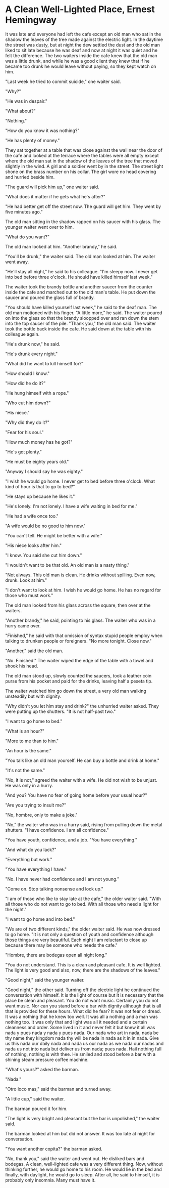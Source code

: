 # A Clean Well-Lighted Place, Ernest Hemingway

It was late and everyone had left the cafe except an old man who sat in the shadow the leaves of the tree made against the electric light. In the daytime the street was dusty, but at night the dew settled the dust and the old man liked to sit late because he was deaf and now at night it was quiet and he felt the difference. The two waiters inside the cafe knew that the old man was a little drunk, and while he was a good client they knew that if he became too drunk he would leave without paying, so they kept watch on him.

"Last week he tried to commit suicide," one waiter said.

"Why?"

"He was in despair."

"What about?"

"Nothing."

"How do you know it was nothing?"

"He has plenty of money."

They sat together at a table that was close against the wall near the door of the cafe and looked at the terrace where the tables were all empty except where the old man sat in the shadow of the leaves of the tree that moved slightly in the wind. A girl and a soldier went by in the street. The street light shone on the brass number on his collar. The girl wore no head covering and hurried beside him.

"The guard will pick him up," one waiter said.

"What does it matter if he gets what he's after?"

"He had better get off the street now. The guard will get him. They went by five minutes ago."

The old man sitting in the shadow rapped on his saucer with his glass. The younger waiter went over to him.

"What do you want?"

The old man looked at him. "Another brandy," he said.

"You'll be drunk," the waiter said. The old man looked at him. The waiter went away.

"He'll stay all night," he said to his colleague. "I'm sleepy now. I never get into bed before three o'clock. He should have killed himself last week."

The waiter took the brandy bottle and another saucer from the counter inside the cafe and marched out to the old man's table. He put down the saucer and poured the glass full of brandy.

"You should have killed yourself last week," he said to the deaf man. The old man motioned with his finger. "A little more," he said. The waiter poured on into the glass so that the brandy sloopped over and ran down the stem into the top saucer of the pile. "Thank you," the old man said. The waiter took the bottle back inside the cafe. He said down at the table with his colleague again.

"He's drunk now," he said.

"He's drunk every night."

"What did he want to kill himself for?"

"How should I know."

"How did he do it?"

"He hung himself with a rope."

"Who cut him down?"

"His niece."

"Why did they do it?"

"Fear for his soul."

"How much money has he got?"

"He's got plenty."

"He must be eighty years old."

"Anyway I should say he was eighty."

"I wish he would go home. I never get to bed before three o'clock. What kind of hour is that to go to bed?"

"He stays up because he likes it."

"He's lonely. I'm not lonely. I have a wife waiting in bed for me."

"He had a wife once too."

"A wife would be no good to him now."

"You can't tell. He might be better with a wife."

"His niece looks after him."

"I know. You said she cut him down."

"I wouldn't want to be that old. An old man is a nasty thing."

"Not always. This old man is clean. He drinks without spilling. Even now, drunk. Look at him."

"I don't want to look at him. I wish he would go home. He has no regard for those who must work."

The old man looked from his glass across the square, then over at the waiters.

"Another brandy," he said, pointing to his glass. The waiter who was in a hurry came over.

"Finished,"  he said with that omission of syntax stupid people employ when talking to drunken people or foreigners. "No more tonight. Close now."

"Another," said the old man.

"No. Finished." The waiter wiped the edge of the table with a towel and shook his head.

The old man stood up, slowly counted the saucers, took a leather coin purse from his pocket and paid for the drinks, leaving half a peseta tip.

The waiter watched him go down the street, a very old man walking unsteadily but with dignity.

"Why didn't you let him stay and drink?" the unhurried waiter asked. They were putting up the shutters. "It is not half-past two."

"I want to go home to bed."

"What is an hour?"

"More to me than to him."

"An hour is the same."

"You talk like an old man yourself. He can buy a bottle and drink at home."

"It's not the same." 

"No, it is not," agreed the waiter with a wife. He did not wish to be unjust. He was only in a hurry.

"And you? You have no fear of going home before your usual hour?"

"Are you trying to insult me?"

"No, hombre, only to make a joke."

"No," the waiter who was in a hurry said, rising from pulling down the metal shutters. "I have confidence. I am all confidence."

"You have youth, confidence, and a job. "You have everything."

"And what do you lack?"

"Everything but work."

"You have everything I have."

"No. I have never had confidence and I am not young."

"Come on. Stop talking nonsense and lock up."

"I am of those who like to stay late at the cafe," the older waiter said. "With all those who do not want to go to bed. With all those who need a light for the night."

"I want to go home and into bed."

"We are of two different kinds," the older waiter said. He was now dressed to go home. "It is not only a question of youth and confidence although those things are very beautiful. Each night I am reluctant to close up because there may be someone who needs the cafe."

"Hombre, there are bodegas open all night long."

"You do not understand. This is a clean and pleasant cafe. It is well lighted. The light is very good and also, now, there are the shadows of the leaves."

"Good night," said the younger waiter.

"Good night," the other said. Turning off the electric light he continued the conversation with himself. It is the light of course but it is necessary that the place be clean and pleasant. You do not want music. Certainly you do not want music. Nor can you stand before a bar with dignity although that is all that is provided for these hours. What did he fear? It was not fear or dread. It was a nothing that he knew too well. It was all a nothing and a man was nothing too. It was only that and light was all it needed and a certain cleanness and order. Some lived in it and never felt it but knew it all was nada y pues nada y nada y pues nada. Our nada who art in nada, nada be thy name they kingdom nada thy will be nada in nada as it in in nada. Give us this nada our daily nada and nada us our nada as we nada our nadas and nada us not into nada but deliver us from nada; pues nada. Hail nothing full of nothing, nothing is with thee. He smiled and stood before a bar with a shining steam pressure coffee machine.

"What's yours?" asked the barman.

"Nada."

"Otro loco mas," said the barman and turned away.

"A little cup," said the waiter.

The barman poured it for him.

"The light is very bright and pleasant but the bar is unpolished," the waiter said.

The barman looked at him but did not answer. It was too late at night for conversation.

"You want another copita?" the barman asked.

"No, thank you," said the waiter and went out. He disliked bars and bodegas. A clean, well-lighted cafe was a very different thing. Now, without thinking further, he would go home to his room. He would lie in the bed and finally, with daylight, he would go to sleep. After all, he said to himself, it is probably only insomnia. Many must have it.

